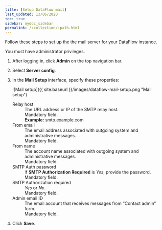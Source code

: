 ```yaml
---
title: [Setup DataFlow mail]
last_updated: 13/06/2020
toc: true
sidebar: mydoc_sidebar
permalink: /:collection/:path.html
---
```

Follow these steps to set up the the mail server for your DataFlow instance.

You must have administrator privileges.

1. After logging in, click **Admin** on the top navigation bar.

2. Select **Server config**.

3. In the **Mail Setup** interface, specify these properties:

   ![Mail setup]({{ site.baseurl }}/images/dataflow-mail-setup.png "Mail setup")

   <dl id="dataflow-mail-config-properties">
     <dlentry id="dataflow-mail-config-relay-host">
       <dt>Relay host</dt>
       <dd>The URL address or IP of the SMTP relay host.<br/>Mandatory field.</dd>
       <dd id="relay-host-example"><strong>Example:</strong> smtp.example.com</dd></dlentry>
     <dlentry id="dataflow-mail-config-from-email">
       <dt>From email</dt>
       <dd>The email address associated with outgoing system and administrative messages.<br/>Mandatory field.</dd></dlentry>
     <dlentry id="dataflow-mail-config-from-name">
       <dt>From name</dt>
       <dd>The account name associated with outgoing system and administrative messages.<br/>Mandatory field.</dd></dlentry>
     <dlentry id="dataflow-mail-config-smtp-auth-password">
       <dt>SMTP Auth password</dt>
       <dd>If <strong>SMTP Authorization Required</strong> is <em>Yes</em>, provide the password.
       <br/>Mandatory field.</dd></dlentry>
     <dlentry id="dataflow-mail-config-smtp-authorization-required">
       <dt>SMTP Authorization required</dt>
       <dd><em>Yes</em> or <em>No</em>.<br/>Mandatory field.</dd></dlentry>

      <dlentry id="dataflow-mail-config-admin-email-id">
       <dt>Admin email ID</dt>
       <dd>The email account that receives messages from “Contact admin” form.<br/>Mandatory field.</dd></dlentry>
   </dl>

4. Click **Save**.   
